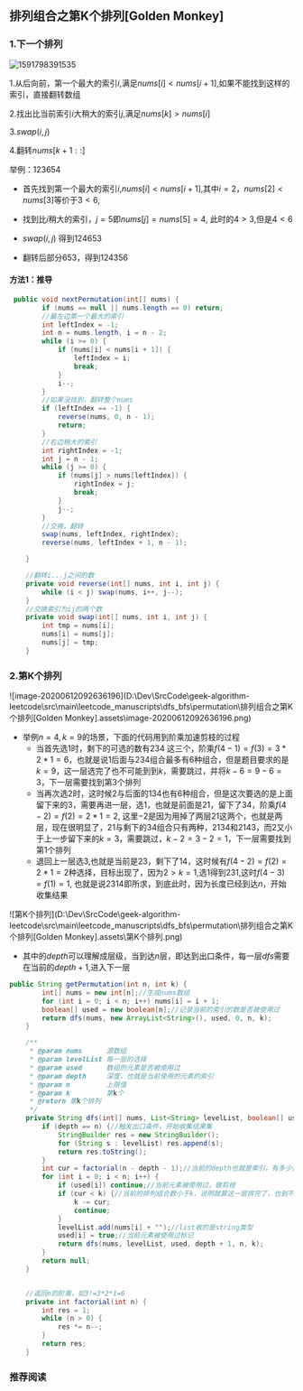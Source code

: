 ## 排列组合之第K个排列[Golden Monkey]

### 1.下一个排列

![1591798391535](D:\Dev\SrcCode\geek-algorithm-leetcode\src\main\leetcode_manuscripts\dfs_bfs\permutation\排列组合之第K个排列[].assets\1591798391535.png)

1.从后向前，第一个最大的索引$i$,满足$nums[i]<nums[i+1]$,如果不能找到这样的索引，直接翻转数组

2.找出比当前索引$i$大稍大的索引$j$,满足$nums[k]>nums[i]$

3.$swap(i,j)$

4.翻转$nums[k+1::]$

举例：$123654$

- 首先找到第一个最大的索引$i$,$nums[i]<nums[i+1]$,其中$i=2$，$nums[2]<nums[3]$等价于$3<6$,
- 找到比$i$稍大的索引，$j=5$即$nums[j]=nums[5]=4$, 此时的$4>3$,但是$4<6$

- $swap(i,j)$ 得到$124653$
- 翻转后部分$653$，得到$124356$

#### 方法1：推导

```java
 public void nextPermutation(int[] nums) {
        if (nums == null || nums.length == 0) return;
        //最左边第一个最大的索引
        int leftIndex = -1;
        int n = nums.length, i = n - 2;
        while (i >= 0) {
            if (nums[i] < nums[i + 1]) {
                leftIndex = i;
                break;
            }
            i--;
        }
        //如果没找到，翻转整个nums
        if (leftIndex == -1) {
            reverse(nums, 0, n - 1);
            return;
        }
        //右边稍大的索引
        int rightIndex = -1;
        int j = n - 1;
        while (j >= 0) {
            if (nums[j] > nums[leftIndex]) {
                rightIndex = j;
                break;
            }
            j--;
        }
        //交换，翻转
        swap(nums, leftIndex, rightIndex);
        reverse(nums, leftIndex + 1, n - 1);

    }

    //翻转i...j之间的数
    private void reverse(int[] nums, int i, int j) {
        while (i < j) swap(nums, i++, j--);
    }
    //交换索引为ij的两个数
    private void swap(int[] nums, int i, int j) {
        int tmp = nums[i];
        nums[i] = nums[j];
        nums[j] = tmp;
    }
```



### 2.第K个排列

![image-20200612092636196](D:\Dev\SrcCode\geek-algorithm-leetcode\src\main\leetcode_manuscripts\dfs_bfs\permutation\排列组合之第K个排列[Golden Monkey].assets\image-20200612092636196.png)

- 举例$n=4,k=9$的场景，下面的代码用到阶乘加速剪枝的过程
  - 当首先选$1$时，剩下的可选的数有$234$ 这三个，阶乘$f(4-1)=f(3)=3*2*1=6$，也就是说$1$后面与$234$组合最多有$6$种组合，但是题目要求的是$k=9$，这一层选完了也不可能到到$k$，需要跳过，并将$k-6=9-6=3$，下一层需要找到第$3$个排列
  - 当再次选$2$时，这时候$2$与后面的$134$也有$6$种组合，但是这次要选的是上面留下来的$3$，需要再进一层，选$1$，也就是前面是$21$，留下了$34$，阶乘$f(4-2)=f(2)=2*1=2$, 这里$-2$是因为用掉了两层$21$这两个，也就是两层，现在很明显了，$21$与剩下的$34$组合只有两种，$2134$和$2143$，而$2$又小于上一步留下来的$k=3$，需要跳过，$k-2=3-2=1$，下一层需要找到第$1$个排列
  - 退回上一层选$3$,也就是当前是$23$，剩下了$14$，这时候有$f(4-2)=f(2)=2*1=2$种选择，目标出现了，因为$2>k=1$,选$1$得到$231$,这时$f(4-3)=f(1)=1$, 也就是说$2314$即所求，到底此时，因为长度已经到达$n$，开始收集结果

![第K个排列](D:\Dev\SrcCode\geek-algorithm-leetcode\src\main\leetcode_manuscripts\dfs_bfs\permutation\排列组合之第K个排列[Golden Monkey].assets\第K个排列.png)

- 其中的$depth$可以理解成层级，当到达$n$层，即达到出口条件，每一层$dfs$需要在当前的$depth+1$,进入下一层

```java
public String getPermutation(int n, int k) {
        int[] nums = new int[n];//生成nums数组
        for (int i = 0; i < n; i++) nums[i] = i + 1;
        boolean[] used = new boolean[n];//记录当前的索引的数是否被使用过
        return dfs(nums, new ArrayList<String>(), used, 0, n, k);
    }

    /**
     * @param nums      源数组
     * @param levelList 每一层的选择
     * @param used      数组的元素是否被使用过
     * @param depth     深度，也就是当前使用的元素的索引
     * @param n         上限值
     * @param k         第k个
     * @return 第k个排列
     */
    private String dfs(int[] nums, List<String> levelList, boolean[] used, int depth, int n, int k) {
        if (depth == n) {//触发出口条件，开始收集结果集
            StringBuilder res = new StringBuilder();
            for (String s : levelList) res.append(s);
            return res.toString();
        }
        int cur = factorial(n - depth - 1);//当前的depth也就是索引，有多少排列数
        for (int i = 0; i < n; i++) {
            if (used[i]) continue;//当前元素被使用过，做剪枝
            if (cur < k) {//当前的排列组合数小于k，说明就算这一层排完了，也到不了第k个，剪枝
                k -= cur;
                continue;
            }
            levelList.add(nums[i] + "");//list收的是string类型
            used[i] = true;//当前元素被使用过标记
            return dfs(nums, levelList, used, depth + 1, n, k);
        }
        return null;
    }


    //返回n的阶乘，如3!=3*2*1=6
    private int factorial(int n) {
        int res = 1;
        while (n > 0) {
            res *= n--;
        }
        return res;
    }
```

### 推荐阅读








